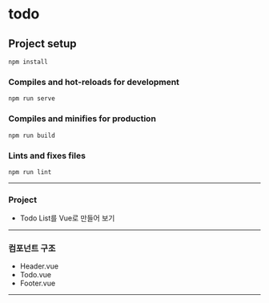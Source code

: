 # todo

## Project setup
```
npm install
```

### Compiles and hot-reloads for development
```
npm run serve
```

### Compiles and minifies for production
```
npm run build
```

### Lints and fixes files
```
npm run lint
```

---



### Project 

- Todo List를 Vue로 만들어 보기



---

### 컴포넌트 구조

- Header.vue
- Todo.vue
- Footer.vue 

---



